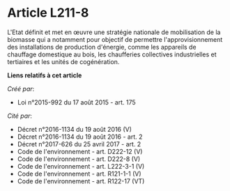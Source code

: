 # Article L211-8

L'Etat définit et met en œuvre une stratégie nationale de mobilisation de la biomasse qui a notamment pour objectif de
permettre l'approvisionnement des installations de production d'énergie, comme les appareils de chauffage domestique au bois,
les chaufferies collectives industrielles et tertiaires et les unités de cogénération.

**Liens relatifs à cet article**

_Créé par_:

  - Loi n°2015-992 du 17 août 2015 - art. 175

_Cité par_:

  - Décret n°2016-1134 du 19 août 2016 (V)
  - Décret n°2016-1134 du 19 août 2016 - art. 2
  - Décret n°2017-626 du 25 avril 2017 - art. 2
  - Code de l'environnement - art. D222-12 (V)
  - Code de l'environnement - art. D222-8 (V)
  - Code de l'environnement - art. L222-3-1 (V)
  - Code de l'environnement - art. R121-1-1 (V)
  - Code de l'environnement - art. R122-17 (VT)
